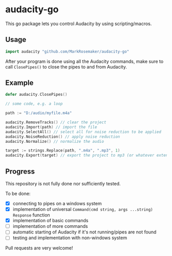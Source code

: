 # audacity-go

This go package lets you control Audacity by using scripting/macros.

## Usage

```go
import audacity "github.com/MarkRosemaker/audacity-go"
```

After your program is done using all the Audacity commands, make sure to call `ClosePipes()` to close the pipes to and from Audacity.

## Example

```go
defer audacity.ClosePipes()

// some code, e.g. a loop

path := "D:/audio/myfile.m4a"

audacity.RemoveTracks() // clear the project
audacity.Import(path) // import the file
audacity.SelectAll() // select all for noise reduction to be applied
audacity.NoiseReduction() // apply noise reduction
audacity.Normalize() // normalize the audio

target := strings.Replace(path, ".m4a", ".mp3", 1)
audacity.Export(target) // export the project to mp3 (or whatever extension target has)
```

## Progress

This repository is not fully done nor sufficiently tested.

To be done:

- [x] connecting to pipes on a windows system
- [x] implementation of universal `Command(cmd string, args ...string) Response` function
- [x] implementation of basic commands
- [ ] implementation of more commands
- [ ] automatic starting of Audacity if it's not running/pipes are not found
- [ ] testing and implementation with non-windows system

Pull requests are very welcome!
